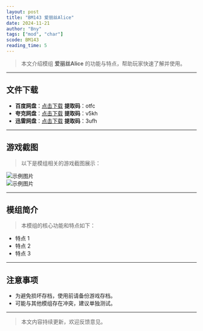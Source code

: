 ```yaml
---
layout: post
title: "BM143 爱丽丝Alice"
date: 2024-11-21
author: "Bny"
tags: ["mod", "char"]
scode: BM143
reading_time: 5
---
```


> 本文介绍模组 **爱丽丝Alice** 的功能与特点，帮助玩家快速了解并使用。

---





## 文件下载
- **百度网盘**：[点击下载](https://pan.baidu.com/s/1eFj5Wud6rUj3C8RQjcAJAw?pwd=otfc)  **提取码**：otfc  
- **夸克网盘**：[点击下载](https://pan.quark.cn/s/7b1ef7c7462a?pwd=v5kh)  **提取码**：v5kh  
- **迅雷网盘**：[点击下载](https://pan.xunlei.com/s/VOCCbfj2wSKMxXDUOvjC-WcmA1?pwd=3ufh)  **提取码**：3ufh  

---

## 游戏截图
> 以下是模组相关的游戏截图展示：

![示例图片](https://example.com/screenshot1.jpg)  
![示例图片](https://example.com/screenshot2.jpg)

---

## 模组简介
> 本模组的核心功能和特点如下：
- 特点 1
- 特点 2
- 特点 3

---

## 注意事项
- 为避免损坏存档，使用前请备份游戏存档。
- 可能与其他模组存在冲突，建议单独测试。

---

> 本文内容持续更新，欢迎反馈意见。

